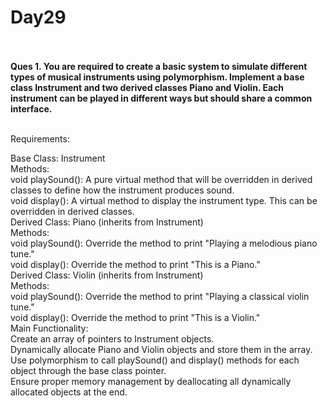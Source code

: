 # Day29
<br>
<br>
<b>Ques 1. You are required to create a basic system to simulate different types of musical instruments using polymorphism. Implement a base class Instrument and two derived classes Piano and Violin. Each instrument can be played in different ways but should share a common interface.</b>
<br>
<br>

Requirements:<br>

Base Class: Instrument<br>
Methods:<br>
void playSound(): A pure virtual method that will be overridden in derived classes to define how the instrument produces sound.<br>
void display(): A virtual method to display the instrument type. This can be overridden in derived classes.<br>
Derived Class: Piano (inherits from Instrument)<br>
Methods:<br>
void playSound(): Override the method to print "Playing a melodious piano tune."<br>
void display(): Override the method to print "This is a Piano."<br>
Derived Class: Violin (inherits from Instrument)<br>
Methods:<br>
void playSound(): Override the method to print "Playing a classical violin tune."<br>
void display(): Override the method to print "This is a Violin."<br>
Main Functionality:<br>
Create an array of pointers to Instrument objects.<br>
Dynamically allocate Piano and Violin objects and store them in the array.<br>
Use polymorphism to call playSound() and display() methods for each object through the base class pointer.<br>
Ensure proper memory management by deallocating all dynamically allocated objects at the end.<br>
